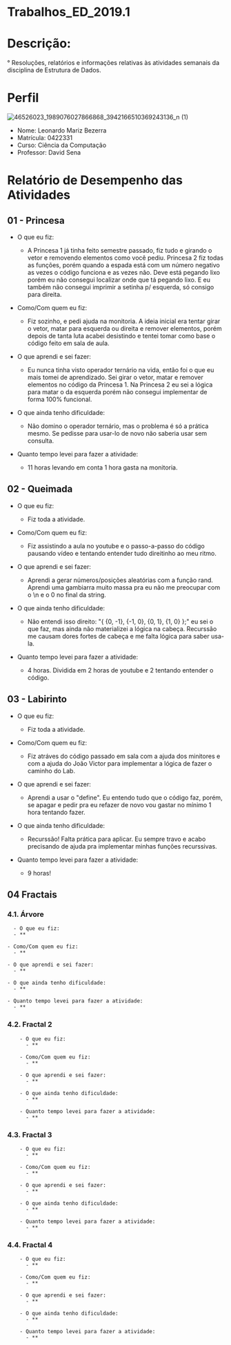 # Trabalhos_ED_2019.1
# Descrição:

  ° Resoluções, relatórios e informações relativas às atividades semanais da disciplina de Estrutura de Dados.

# Perfil
  ![46526023_1989076027866868_3942166510369243136_n (1)](https://user-images.githubusercontent.com/45056768/54322580-7764f880-45d4-11e9-9ec6-2359585ce5b6.jpg)
  
  - Nome: Leonardo Mariz Bezerra
  - Matrícula: 0422331
  - Curso: Ciência da Computação
  - Professor: David Sena
  
# Relatório de Desempenho das Atividades

## 01 - Princesa
- O que eu fiz:
  - A Princesa 1 já tinha feito semestre passado, fiz  tudo e girando o vetor e removendo elementos como você pediu. Princesa 2 fiz todas as funções, porém quando a espada está com um número negativo as vezes o código funciona e as vezes não. Deve está pegando lixo porém eu não consegui localizar onde que tá pegando lixo. E eu também não consegui imprimir a setinha p/ esquerda, só consigo para direita.

- Como/Com quem eu fiz:
  - Fiz sozinho, e pedi ajuda na monitoria. A ideia inicial era tentar girar o vetor, matar para esquerda ou direita e remover elementos, porém depois de tanta luta acabei desistindo e tentei tomar como base o código feito em sala de aula.

- O que aprendi e sei fazer:
  - Eu nunca tinha visto operador ternário na vida, então foi o que eu mais tomei de aprendizado. Sei girar o vetor, matar e remover elementos no código da Princesa 1. Na Princesa 2 eu sei a lógica para matar o da esquerda porém não consegui implementar de forma 100% funcional.

- O que ainda tenho dificuldade:
  - Não domino o operador ternário, mas o problema é só a prática mesmo. Se pedisse para usar-lo de novo não saberia usar sem consulta.

- Quanto tempo levei para fazer a atividade:
  - 11 horas levando em conta 1 hora gasta na monitoria.

## 02 - Queimada
- O que eu fiz:
  - Fiz toda a atividade.
  
- Como/Com quem eu fiz:
  - Fiz assistindo a aula no youtube e o passo-a-passo do código pausando vídeo e tentando entender tudo direitinho ao meu ritmo.
  
- O que aprendi e sei fazer:
  - Aprendi a gerar números/posições aleatórias com a função rand. Aprendi uma gambiarra muito massa pra eu não me preocupar com o \n e o 0 no final da string.
  
- O que ainda tenho dificuldade:
  - Não entendi isso direito: "{ {0, -1}, {-1, 0}, {0, 1}, {1, 0} };" eu sei o que faz, mas ainda não materializei a lógica na cabeça. Recurssão me causam dores fortes de cabeça e me falta lógica para saber usa-la.
  
- Quanto tempo levei para fazer a atividade:
  - 4 horas. Dividida em 2 horas de youtube e 2 tentando entender o código.
  
 ## 03 - Labirinto
 - O que eu fiz:
    - Fiz toda a atividade.
  
- Como/Com quem eu fiz:
  - Fiz atráves do código passado em sala com a ajuda dos minitores e com a ajuda do João Victor para implementar a lógica de fazer o caminho do Lab.

- O que aprendi e sei fazer:
  - Aprendi a usar o "define". Eu entendo tudo que o código faz, porém, se apagar e pedir pra eu refazer de novo vou gastar no mínimo 1 hora tentando fazer.
  
- O que ainda tenho dificuldade:
  - Recurssão! Falta prática para aplicar. Eu sempre travo e acabo precisando de ajuda pra implementar minhas funções recurssivas.
  
- Quanto tempo levei para fazer a atividade:
  - 9 horas!
  
## 04 Fractais
  ### 4.1. Árvore
      - O que eu fiz:
      - **

    - Como/Com quem eu fiz:
      - **

    - O que aprendi e sei fazer:
      - **

    - O que ainda tenho dificuldade:
      - **

    - Quanto tempo levei para fazer a atividade:
      - **
      
   ### 4.2. Fractal 2
        - O que eu fiz:
          - **

        - Como/Com quem eu fiz:
          - **

        - O que aprendi e sei fazer:
          - **

        - O que ainda tenho dificuldade:
          - **

        - Quanto tempo levei para fazer a atividade:
          - **
    
   ### 4.3. Fractal 3
        - O que eu fiz:
          - **

        - Como/Com quem eu fiz:
          - **

        - O que aprendi e sei fazer:
          - **

        - O que ainda tenho dificuldade:
          - **

        - Quanto tempo levei para fazer a atividade:
          - **

   ### 4.4. Fractal 4
        - O que eu fiz:
          - **

        - Como/Com quem eu fiz:
          - **

        - O que aprendi e sei fazer:
          - **

        - O que ainda tenho dificuldade:
          - **

        - Quanto tempo levei para fazer a atividade:
          - **

     
